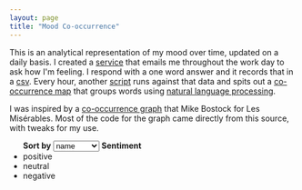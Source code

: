 ```yaml
---
layout: page
title: "Mood Co-occurrence"
---
```


This is an analytical representation of my mood over time, updated on a daily basis.
I created a [service](https://github.com/msull92/mood-mailer) that emails me throughout the work day to ask how I'm feeling.
I respond with a one word answer and it records that in a [csv](http://apps.msull92.com/data/mood-mailer/responses.csv).
Every hour, another [script](https://github.com/msull92/mood-matrix-generator) runs against that data and spits out a [co-occurrence map](http://apps.msull92.com/data/mood-matrix-generator/co-occurrence-map.json) that groups words using [natural language processing](https://cloud.google.com/natural-language/).

I was inspired by a [co-occurrence graph](https://bost.ocks.org/mike/miserables/) that Mike Bostock for Les Misérables. Most of the code for the graph came directly from this source, with tweaks for my use.

<div id="co-occurrence">
  <ul id="legend">
    <strong>Sort by</strong>
    <select id="order">
      <option value="name">name</option>
      <option value="count">frequency</option>
      <option value="group">group</option>
    </select>
    <strong>Sentiment</strong>
    <li class="positive"><span> </span> positive</li>
    <li class="neutral"><span> </span> neutral</li>
    <li class="negative"><span> </span> negative</li>
  </ul>

  <div id="graphs"></div>
</div>

<link rel="stylesheet" type="text/css" href="graphs.css">
<script
  src="https://code.jquery.com/jquery-3.2.1.min.js"
  integrity="sha256-hwg4gsxgFZhOsEEamdOYGBf13FyQuiTwlAQgxVSNgt4="
  crossorigin="anonymous"></script>
<script src="http://d3js.org/d3.v3.min.js"></script>
<script src="graphs.js"></script>
